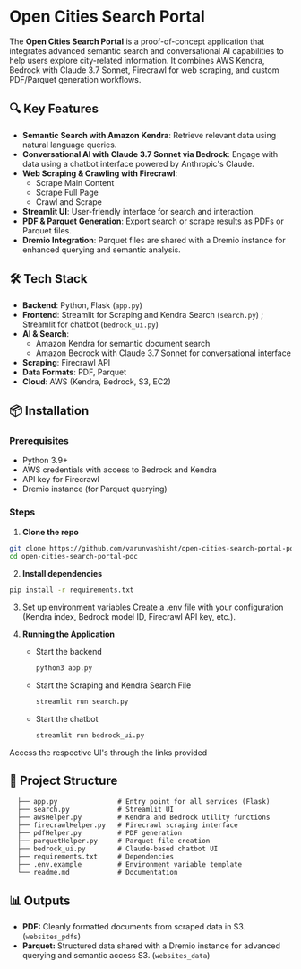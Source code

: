 # Open Cities Search Portal

The **Open Cities Search Portal** is a proof-of-concept application that integrates advanced semantic search and conversational AI capabilities to help users explore city-related information. It combines AWS Kendra, Bedrock with Claude 3.7 Sonnet, Firecrawl for web scraping, and custom PDF/Parquet generation workflows.

## 🔍 Key Features

- **Semantic Search with Amazon Kendra**: Retrieve relevant data using natural language queries.
- **Conversational AI with Claude 3.7 Sonnet via Bedrock**: Engage with data using a chatbot interface powered by Anthropic's Claude.
- **Web Scraping & Crawling with Firecrawl**:
  - Scrape Main Content
  - Scrape Full Page
  - Crawl and Scrape
- **Streamlit UI**: User-friendly interface for search and interaction.
- **PDF & Parquet Generation**: Export search or scrape results as PDFs or Parquet files.
- **Dremio Integration**: Parquet files are shared with a Dremio instance for enhanced querying and semantic analysis.

## 🛠 Tech Stack

- **Backend**: Python, Flask (`app.py`)
- **Frontend**: Streamlit for Scraping and Kendra Search (`search.py`) ; Streamlit for chatbot (`bedrock_ui.py`)
- **AI & Search**:
  - Amazon Kendra for semantic document search
  - Amazon Bedrock with Claude 3.7 Sonnet for conversational interface
- **Scraping**: Firecrawl API
- **Data Formats**: PDF, Parquet
- **Cloud**: AWS (Kendra, Bedrock, S3, EC2)

## 📦 Installation

### Prerequisites

- Python 3.9+
- AWS credentials with access to Bedrock and Kendra
- API key for Firecrawl
- Dremio instance (for Parquet querying)

### Steps

1. **Clone the repo**

```bash
git clone https://github.com/varunvashisht/open-cities-search-portal-poc.git
cd open-cities-search-portal-poc
```

2. **Install dependencies**

```bash
pip install -r requirements.txt
```

3. Set up environment variables
   Create a .env file with your configuration (Kendra index, Bedrock model ID, Firecrawl API key, etc.).

4. **Running the Application**
   - Start the backend
     ```bash
     python3 app.py
     ```
   - Start the Scraping and Kendra Search File
     ```bash
     streamlit run search.py
     ```
   - Start the chatbot
     ```bash
     streamlit run bedrock_ui.py
     ```
  Access the respective UI's through the links provided

  ## 📂 Project Structure
```plaintext
  ├── app.py               # Entry point for all services (Flask)
  ├── search.py            # Streamlit UI
  ├── awsHelper.py         # Kendra and Bedrock utility functions
  ├── firecrawlHelper.py   # Firecrawl scraping interface
  ├── pdfHelper.py         # PDF generation
  ├── parquetHelper.py     # Parquet file creation
  ├── bedrock_ui.py        # Claude-based chatbot UI
  ├── requirements.txt     # Dependencies
  ├── .env.example         # Environment variable template
  └── readme.md            # Documentation
```

 ## 📊 Outputs
 - **PDF:** Cleanly formatted documents from scraped data in S3. (`websites_pdfs`)
 - **Parquet:** Structured data shared with a Dremio instance for advanced querying and semantic access S3. (`websites_data`)

